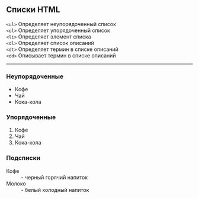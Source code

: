 ## Списки HTML

`<ul>` Определяет неупорядоченный список\
`<ol>` Определяет упорядоченный список\
`<li>` Определяет элемент списка\
`<dl>` Определяет список описаний\
`<dt>` Определяет термин в списке описаний\
`<dd>` Описывает термин в списке описаний

---

### Неупорядоченные
<ul>
<li>Кофе</li>
<li>Чай</li>
<li>Кока-кола</li>
</ul>

### Упорядоченные
<ol>
<li>Кофе</li>
<li>Чай</li>
<li>Кока-кола</li>
</ol>

### Подсписки
<dl>
<dt>Кофе</dt>
<dd>- черный горячий напиток</dd>
<dt>Молоко</dt>
<dd>- белый холодный напиток</dd>
</dl>